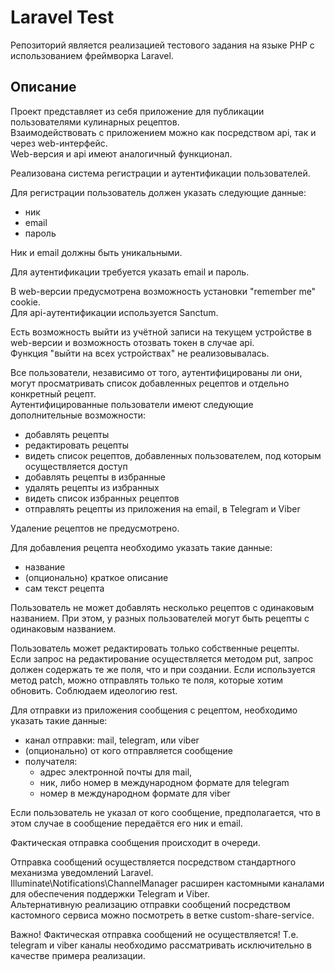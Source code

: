 # Laravel Test


Репозиторий является реализацией тестового задания на языке PHP с использованием фреймворка Laravel.


## Описание


Проект представляет из себя приложение для публикации пользователями кулинарных рецептов.  
Взаимодействовать с приложением можно как посредством api, так и через web-интерфейс.  
Web-версия и api имеют аналогичный функционал.


Реализована система регистрации и аутентификации пользователей.


Для регистрации пользователь должен указать следующие данные:

* ник
* email
* пароль


Ник и email должны быть уникальными.


Для аутентификации требуется указать email и пароль.


В web-версии предусмотрена возможность установки "remember me" cookie.  
Для api-аутентификации используется Sanctum.


Есть возможность выйти из учётной записи на текущем устройстве в web-версии и возможность отозвать токен в случае api.  
Функция "выйти на всех устройствах" не реализовывалась.


Все пользователи, независимо от того, аутентифицированы ли они, могут просматривать список добавленных рецептов и отдельно конкретный рецепт.  
Аутентифицированные пользователи имеют следующие дополнительные возможности:

* добавлять рецепты
* редактировать рецепты
* видеть список рецептов, добавленных пользователем, под которым осуществляется доступ
* добавлять рецепты в избранные
* удалять рецепты из избранных
* видеть список избранных рецептов
* отправлять рецепты из приложения на email, в Telegram и Viber


Удаление рецептов не предусмотрено.


Для добавления рецепта необходимо указать такие данные:

* название
* (опционально) краткое описание
* сам текст рецепта


Пользователь не может добавлять несколько рецептов с одинаковым названием. При этом, у разных пользователей могут быть рецепты с одинаковым названием.


Пользователь может редактировать только собственные рецепты.  
Если запрос на редактирование осуществляется методом put, запрос должен содержать те же поля, что и при создании. Если используется метод patch, можно отправлять только те поля, которые хотим обновить. Соблюдаем идеологию rest.


Для отправки из приложения сообщения с рецептом, необходимо указать такие данные:

* канал отправки: mail, telegram, или viber
* (опционально) от кого отправляется сообщение
* получателя:
    * адрес электронной почты для mail,
    * ник, либо номер в международном формате для telegram
    * номер в международном формате для viber


Если пользователь не указал от кого сообщение, предполагается, что в этом случае в сообщение передаётся его ник и email.


Фактическая отправка сообщения происходит в очереди.


Отправка сообщений осуществляется посредством стандартного механизма уведомлений Laravel.  
Illuminate\Notifications\ChannelManager расширен кастомными каналами для обеспечения поддержки Telegram и Viber.  
Альтернативную реализацию отправки сообщений посредством кастомного сервиса можно посмотреть в ветке custom-share-service.


Важно! Фактическая отправка сообщений не осуществляется! Т.е. telegram и viber каналы необходимо рассматривать исключительно в качестве примера реализации.
